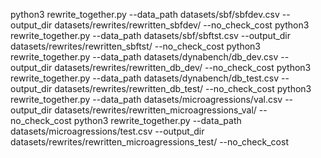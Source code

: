 python3 rewrite_together.py --data_path datasets/sbf/sbfdev.csv --output_dir datasets/rewrites/rewritten_sbfdev/ --no_check_cost
python3 rewrite_together.py --data_path datasets/sbf/sbftst.csv --output_dir datasets/rewrites/rewritten_sbftst/ --no_check_cost
python3 rewrite_together.py --data_path datasets/dynabench/db_dev.csv --output_dir datasets/rewrites/rewritten_db_dev/ --no_check_cost
python3 rewrite_together.py --data_path datasets/dynabench/db_test.csv --output_dir datasets/rewrites/rewritten_db_test/ --no_check_cost
python3 rewrite_together.py --data_path datasets/microagressions/val.csv --output_dir datasets/rewrites/rewritten_microagressions_val/ --no_check_cost
python3 rewrite_together.py --data_path datasets/microagressions/test.csv --output_dir datasets/rewrites/rewritten_microagressions_test/ --no_check_cost